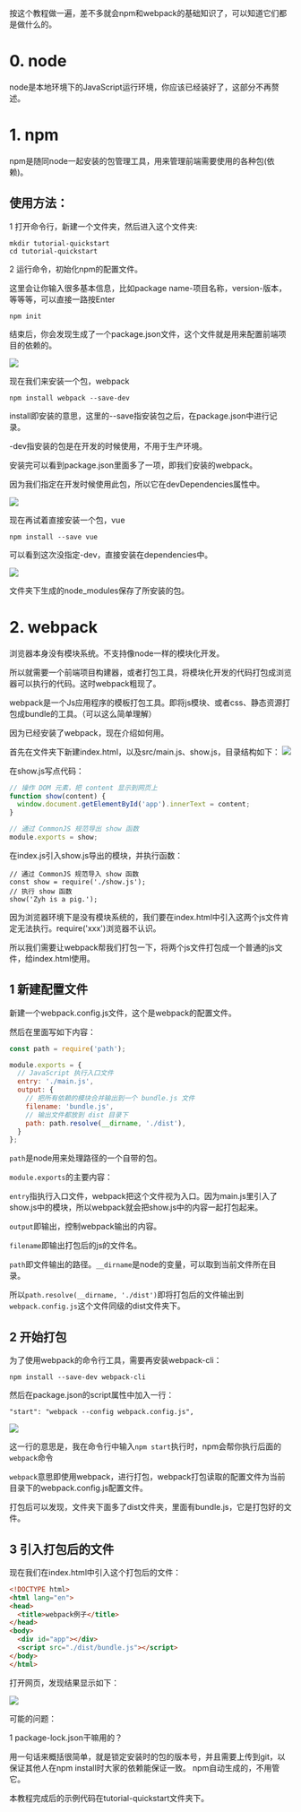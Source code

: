 按这个教程做一遍，差不多就会npm和webpack的基础知识了，可以知道它们都是做什么的。

# 0. node
node是本地环境下的JavaScript运行环境，你应该已经装好了，这部分不再赘述。

# 1. npm
npm是随同node一起安装的包管理工具，用来管理前端需要使用的各种包(依赖)。

## 使用方法：
1 打开命令行，新建一个文件夹，然后进入这个文件夹:
```
mkdir tutorial-quickstart
cd tutorial-quickstart
```

2 运行命令，初始化npm的配置文件。

这里会让你输入很多基本信息，比如package name-项目名称，version-版本，等等等，可以直接一路按Enter
```
npm init
``` 
结束后，你会发现生成了一个package.json文件，这个文件就是用来配置前端项目的依赖的。

![](./assets/package.png)

现在我们来安装一个包，webpack

```
npm install webpack --save-dev
```
install即安装的意思，这里的--save指安装包之后，在package.json中进行记录。
  
-dev指安装的包是在开发的时候使用，不用于生产环境。

安装完可以看到package.json里面多了一项，即我们安装的webpack。

因为我们指定在开发时候使用此包，所以它在devDependencies属性中。

![](./assets/devDependencies.png)

现在再试着直接安装一个包，vue

```
npm install --save vue
```

可以看到这次没指定-dev，直接安装在dependencies中。

![](./assets/dependencies.png)

文件夹下生成的node_modules保存了所安装的包。

# 2. webpack
浏览器本身没有模块系统。不支持像node一样的模块化开发。

所以就需要一个前端项目构建器，或者打包工具，将模块化开发的代码打包成浏览器可以执行的代码。这时webpack粗现了。

webpack是一个Js应用程序的模板打包工具。即将js模块、或者css、静态资源打包成bundle的工具。（可以这么简单理解）

因为已经安装了webpack，现在介绍如何用。

首先在文件夹下新建index.html，以及src/main.js、show.js，目录结构如下：
![](./assets/dir.png)

在show.js写点代码：
```js
// 操作 DOM 元素，把 content 显示到网页上
function show(content) {
  window.document.getElementById('app').innerText = content;
}

// 通过 CommonJS 规范导出 show 函数
module.exports = show;
```

在index.js引入show.js导出的模块，并执行函数：
```
// 通过 CommonJS 规范导入 show 函数
const show = require('./show.js');
// 执行 show 函数
show('Zyh is a pig.');
```

因为浏览器环境下是没有模块系统的，我们要在index.html中引入这两个js文件肯定无法执行。require('xxx')浏览器不认识。

所以我们需要让webpack帮我们打包一下，将两个js文件打包成一个普通的js文件，给index.html使用。

## 1 新建配置文件
新建一个webpack.config.js文件，这个是webpack的配置文件。

然后在里面写如下内容：
```js
const path = require('path');

module.exports = {
  // JavaScript 执行入口文件
  entry: './main.js',
  output: {
    // 把所有依赖的模块合并输出到一个 bundle.js 文件
    filename: 'bundle.js',
    // 输出文件都放到 dist 目录下
    path: path.resolve(__dirname, './dist'),
  }
};
```
`path`是node用来处理路径的一个自带的包。

`module.exports`的主要内容：

`entry`指执行入口文件，webpack把这个文件视为入口。因为main.js里引入了show.js中的模块，所以webpack就会把show.js中的内容一起打包起来。

`output`即输出，控制webpack输出的内容。

`filename`即输出打包后的js的文件名。

`path`即文件输出的路径。`__dirname`是node的变量，可以取到当前文件所在目录。

所以`path.resolve(__dirname, './dist')`即将打包后的文件输出到`webpack.config.js`这个文件同级的dist文件夹下。

## 2 开始打包
为了使用webpack的命令行工具，需要再安装webpack-cli：
```
npm install --save-dev webpack-cli
```

然后在package.json的script属性中加入一行：
```
"start": "webpack --config webpack.config.js",
```


![](./assets/npm-start.png)


这一行的意思是，我在命令行中输入`npm start`执行时，npm会帮你执行后面的`webpack`命令

`webpack`意思即使用webpack，进行打包，webpack打包读取的配置文件为当前目录下的webpack.config.js配置文件。

打包后可以发现，文件夹下面多了dist文件夹，里面有bundle.js，它是打包好的文件。

## 3 引入打包后的文件
现在我们在index.html中引入这个打包后的文件：
```html
<!DOCTYPE html>
<html lang="en">
<head>
  <title>webpack例子</title>
</head>
<body>
  <div id="app"></div>
  <script src="./dist/bundle.js"></script>
</body>
</html>
```

打开网页，发现结果显示如下：

![](./assets/result.png)

可能的问题：

1 package-lock.json干嘛用的？

用一句话来概括很简单，就是锁定安装时的包的版本号，并且需要上传到git，以保证其他人在npm install时大家的依赖能保证一致。
npm自动生成的，不用管它。

本教程完成后的示例代码在tutorial-quickstart文件夹下。
